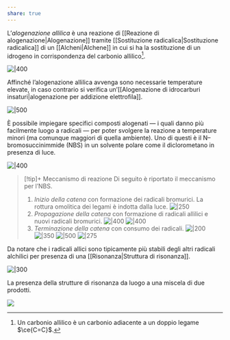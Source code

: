 ```yaml
---
share: true
---
```

L’*alogenazione allilica* è una reazione di [[Reazione di alogenazione|Alogenazione]] tramite [[Sostituzione radicalica|Sostituzione radicalica]] di un [[Alcheni|Alchene]] in cui si ha la sostituzione di un idrogeno in corrispondenza del carbonio allilico[^1].

[^1]: Un carbonio allilico è un carbonio adiacente a un doppio legame $\ce{C=C}$.

![|400](356fcde695c0492bb2a6780fbd7b1ee7_MD5%201.png)

Affinché l’alogenazione allilica avvenga sono necessarie temperature elevate, in caso contrario si verifica un’[[Alogenazione di idrocarburi insaturi|alogenazione per addizione elettrofila]].

![|500](b0ae0ad5653dd5ff6793138106ef7a97_MD5%201.png)

È possibile impiegare specifici composti alogenati — i quali danno più facilmente luogo a radicali — per poter svolgere la reazione a temperature minori (ma comunque maggiori di quella ambiente).
Uno di questi è il N–bromosuccinimmide (NBS) in un solvente polare come il diclorometano in presenza di luce.

![|400](0bd3023cfd18c3a05fd409d2de651077_MD5%201.png)

> [!tip]+ Meccanismo di reazione
> Di seguito è riportato il meccanismo per l’NBS.
> 1. *Inizio della catena* con formazione dei radicali bromurici. La rottura omolitica dei legami è indotta dalla luce.
>    ![|250](5f787f3012dca7508024c871acb1e235_MD5%201.png)
> 2. *Propagazione della catena* con formazione di radicali allilici e nuovi radicali bromurici.
>    ![|400](60f1faf8132b1c96a3232dbeed8d0277_MD5%201.png)
>    ![|400](e313cd1399383568cb768b4adfb4e698_MD5%201.png)
> 3. *Terminazione della catena* con consumo dei radicali.
>    ![|200](5f830d9b05f28200f38c9f05c78b491e_MD5%201.png)
> ![|350](0a774e1d6e1eb11fc51221106b36a985_MD5%201.png)
> ![|500](65762db09be0a1f7194149667b01496f_MD5%201.png)
> ![|275](24506a50ae0395fd1b0e123a8031d730_MD5%201.png)

Da notare che i radicali allici sono tipicamente più stabili degli altri radicali alchilici per presenza di una [[Risonanza|Struttura di risonanza]].

![|300](b1ee889e69be0b0a6499a50ef2f1957b_MD5%201.png)

La presenza della strutture di risonanza da luogo a una miscela di due prodotti.

![](a70a82b24a4a3116cd29a1e7893b7ef8_MD5%201.png)
